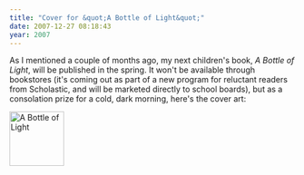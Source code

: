 ```yaml
---
title: "Cover for &quot;A Bottle of Light&quot;"
date: 2007-12-27 08:18:43
year: 2007
---
```

As I mentioned a couple of months ago, my next children's book, <em>A Bottle of Light</em>, will be published in the spring.  It won't be available through bookstores (it's coming out as part of a new program for reluctant readers from Scholastic, and will be marketed directly to school boards), but as a consolation prize for a cold, dark morning, here's the cover art:

<img id="image1279" height="96" alt="A Bottle of Light" src="{{site.github.url}}/files/2007/12/bottle-light.jpg" />

